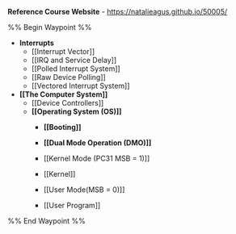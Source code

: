 **Reference Course Website** - https://natalieagus.github.io/50005/

%% Begin Waypoint %%
- **Interrupts**
	- [[Interrupt Vector]]
	- [[IRQ and Service Delay]]
	- [[Polled Interrupt System]]
	- [[Raw Device Polling]]
	- [[Vectored Interrupt System]]
- **[[The Computer System]]**
	- [[Device Controllers]]
	- **[[Operating System (OS)]]**
		- **[[Booting]]**

		- **[[Dual Mode Operation (DMO)]]**

		- [[Kernel Mode (PC31 MSB = 1)]]
		- [[Kernel]]
		- [[User Mode(MSB = 0)]]
		- [[User Program]]

%% End Waypoint %%